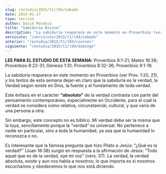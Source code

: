 ```yaml
---
slug: /estudia/2015/t1/l04/sabado
date: 2015-01-17
tipo: leccion
author: David Mendoza
title: "Sabiduría Divina"
description: "La sabiduría reaparece en este momento en Proverbios (ver Prov. 1:20, 21), y  los textos de esta semana dejan en claro que la sabiduría es la verdad, la  Verdad según existe en Dios, la fuente y el fundamento de toda verdad."
versiculo: "/versiculo/2015/t1/l04/sabado"
anterior: "/estudia/2015/t1/l03/viernes"
siguiente: "/estudia/2015/t1/l04/domingo"
---
```


**LEE PARA EL ESTUDIO DE ESTA SEMANA:** Proverbios 8:1-21; Mateo 16:26; Proverbios 8:22-31; Génesis 1:31; Proverbios 8:32-36; Proverbios 9:1-18.

La sabiduría reaparece en este momento en Proverbios (ver Prov. 1:20, 21), y los textos de esta semana dejan en claro que la sabiduría es la verdad, la Verdad según existe en Dios, la fuente y el fundamento de toda verdad.

Este énfasis en el carácter **“absoluto”** de la verdad contrasta con parte del pensamiento contemporáneo, especialmente en Occidente, para el cual la verdad se considera como relativa, circunstancial, cultural, y que varía de una persona a otra.

Sin embargo, este concepto no es bíblico. Mi verdad debe ser la misma que la tuya, sencillamente porque la “verdad” es universal. No pertenece a nadie en particular, sino a toda la humanidad, ya sea que la humanidad lo reconozca o no.

Es interesante que la famosa pregunta que hizo Pilato a Jesús: “¿Qué es la verdad?” (Juan 18:38) surgió en respuesta a la afirmación de Jesús: “Todo aquel que es de la verdad, oye mi voz” (vers. 37). La verdad, la verdad absoluta, existe y aun nos habla a nosotros; lo que importa es si nosotros escuchamos y obedecemos lo que nos está diciendo.
